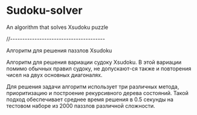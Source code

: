 # Sudoku-solver

An algorithm that solves Xsudoku puzzle

//---------------------------------------

Алгоритм для решения паззлов Xsudoku


Алгоритм для решения вариации судоку Xsudoku. В этой вариации помимо обычных правил судоку, не допускают-ся также и повторения чисел на двух основных диагоналях.

Для решения задачи алгоритм использует три различных метода, приоритизацию и построение рекурсивного дерева состояний. 
Такой подход обеспечивает среднее время решения в 0.5 секунды на тестовом наборе из 2000 паззлов различной сложности.
